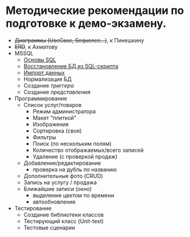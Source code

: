 # Методические рекомендации по подготовке к демо-экзамену.

* ~~Диаграммы (UseCase, Sequence...)~~, к Пинешкину
* ~~ERD~~, к Ахматову
* MSSQL
    - [Основы SQL](../articles/demo_sql.md)
    + [Восстановление БД из SQL-скрипта](../articles/demo_restore_from_sql.md)
    + [Импорт данных](../articles/demo_import.md)
    - Нормализация БД
    - Создание *триггера*
    - Создание *представления*
* Программирование
    * Список услуг/товаров
        - Режим администратора
        - Макет "плиткой"
        - Изображения
        - Сортировка (своя)
        - Фильтры
        - Поиск (по нескольким полям)
        - Количество отображаемых/всего записей
        - Удаление (с проверкой продаж)
    * Добавление/редактирование 
        - проверка на дубль по названию
    * Дополнительные фото (CRUD)
    * Запись на услугу / продажа
    * Ближайшие записи (окно)
        - выделение цветом по времени
        - автообновление 
* Тестирование
    - Создание библиотеки классов
    - Тестирующий класс (Unit-test)
    - Тестовые сценарии